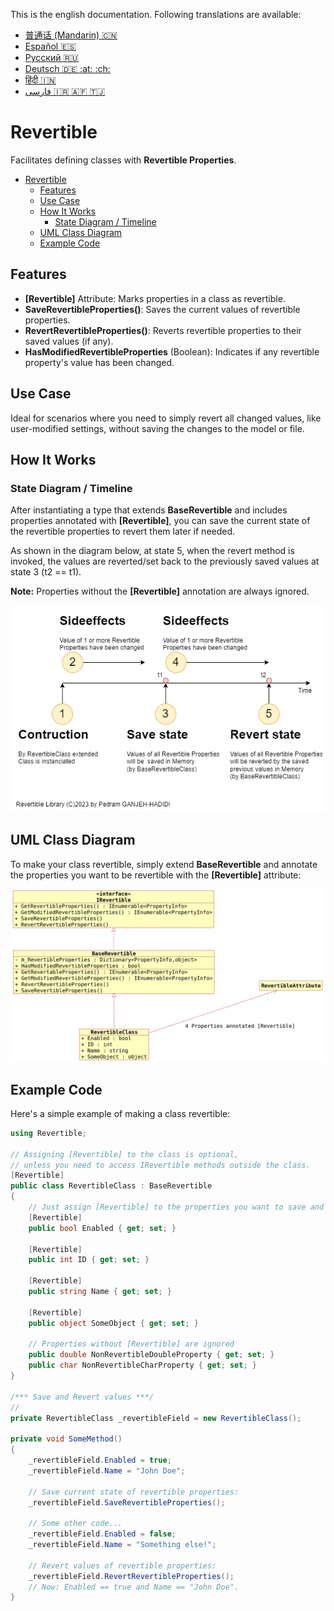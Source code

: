 This is the english documentation. Following translations are available:
- [普通话 (Mandarin) :cn:](Documentation/Mandarin.md)
- [Español :es:](Documentation/Spanish.md)
- [Pусский :ru:](Documentation/Russian.md)
- [Deutsch :de: :at: :ch:](Documentation/German.md)
- [हिंदी :india:](Documentation/Spanish.md)
- [فارسی :iran: :afghanistan: :tajikistan:](Documentation/Spanish.md)

# Revertible
Facilitates defining classes with **Revertible Properties**. 

- [Revertible](#revertible)
  - [Features](#features)
  - [Use Case](#use-case)
  - [How It Works](#how-it-works)
    - [State Diagram / Timeline](#state-diagram--timeline)
  - [UML Class Diagram](#uml-class-diagram)
  - [Example Code](#example-code)

## Features
- **[Revertible]** Attribute: Marks properties in a class as revertible.
- **SaveRevertibleProperties()**: Saves the current values of revertible properties.
- **RevertRevertibleProperties()**: Reverts revertible properties to their saved values (if any).
- **HasModifiedRevertibleProperties** (Boolean): Indicates if any revertible property's value has been changed.

## Use Case
Ideal for scenarios where you need to simply revert all changed values, like user-modified settings, without saving the changes to the model or file.

## How It Works
### State Diagram / Timeline
After instantiating a type that extends **BaseRevertible** and includes properties annotated with **[Revertible]**, you can save the current state of the revertible properties to revert them later if needed.

As shown in the diagram below, at state 5, when the revert method is invoked, the values are reverted/set back to the previously saved values at state 3 (t2 == t1).

**Note:** Properties without the **[Revertible]** annotation are always ignored.

![State Diagram](Documentation/Timeline.drawio.png)

## UML Class Diagram
To make your class revertible, simply extend **BaseRevertible** and annotate the properties you want to be revertible with the **[Revertible]** attribute:

![UML Class Diagram](Documentation/Klassendiagramm.png)

## Example Code
Here's a simple example of making a class revertible:
```cs
using Revertible;

// Assigning [Revertible] to the class is optional,
// unless you need to access IRevertible methods outside the class.
[Revertible]
public class RevertibleClass : BaseRevertible
{
    // Just assign [Revertible] to the properties you want to save and revert.
    [Revertible]
    public bool Enabled { get; set; }

    [Revertible]
    public int ID { get; set; }

    [Revertible]
    public string Name { get; set; }

    [Revertible]
    public object SomeObject { get; set; }

    // Properties without [Revertible] are ignored
    public double NonRevertibleDoubleProperty { get; set; }
    public char NonRevertibleCharProperty { get; set; }
}

/*** Save and Revert values ***/
// 
private RevertibleClass _revertibleField = new RevertibleClass();

private void SomeMethod()
{
    _revertibleField.Enabled = true;
    _revertibleField.Name = "John Doe";

    // Save current state of revertible properties:
    _revertibleField.SaveRevertibleProperties();

    // Some other code...
    _revertibleField.Enabled = false;
    _revertibleField.Name = "Something else!";

    // Revert values of revertible properties:
    _revertibleField.RevertRevertibleProperties();
    // Now: Enabled == true and Name == "John Doe".
}
```

